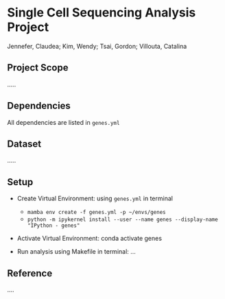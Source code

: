 # Single Cell Sequencing Analysis Project

Jennefer, Claudea; Kim, Wendy; Tsai, Gordon; Villouta, Catalina

## Project Scope
.....


## Dependencies
All dependencies are listed in `genes.yml`

## Dataset
.....

## Setup
- Create Virtual Environment: using `genes.yml` in terminal
	- `mamba env create -f genes.yml -p ~/envs/genes`
	- `python -m ipykernel install --user --name genes --display-name "IPython - genes"`
	
- Activate Virtual Environment:
	conda activate genes
	
- Run analysis using Makefile in terminal:
...


## Reference
....